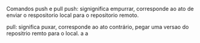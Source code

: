 Comandos push e pull 
push: signignifica empurrar, corresponde ao ato de enviar o respositorio local para o repositorio remoto.

pull: significa puxar, corresponde ao ato contrário, pegar uma versao do repositrio remto para o local.
a
a
